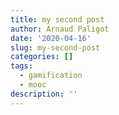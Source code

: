 ```yaml
---
title: my second post
author: Arnaud Paligot
date: '2020-04-16'
slug: my-second-post
categories: []
tags:
  - gamification
  - mooc
description: ''
---
```


